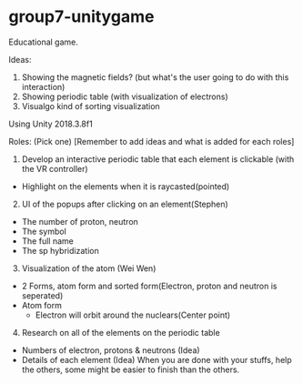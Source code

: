 # group7-unitygame

Educational game.

Ideas:
1) Showing the magnetic fields? (but what's the user going to do with this interaction)
2) Showing periodic table (with visualization of electrons)
3) Visualgo kind of sorting visualization

Using Unity 2018.3.8f1

Roles: (Pick one) [Remember to add ideas and what is added for each roles]
1) Develop an interactive periodic table that each element is clickable (with the VR controller)
  - Highlight on the elements when it is raycasted(pointed)
2) UI of the popups after clicking on an element(Stephen)
  - The number of proton, neutron
  - The symbol
  - The full name
  - The sp hybridization
3) Visualization of the atom (Wei Wen)
  - 2 Forms, atom form and sorted form(Electron, proton and neutron is seperated)
  - Atom form
    - Electron will orbit around the nuclears(Center point)
4) Research on all of the elements on the periodic table
  - Numbers of electron, protons & neutrons (Idea)
  - Details of each element (Idea)
When you are done with your stuffs, help the others, some might be easier to finish than the others.
